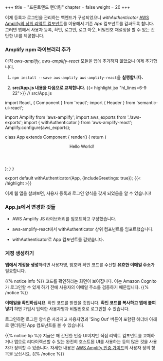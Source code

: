 +++
title = "프론트엔드 렌더링"
chapter = false
weight = 20
+++

이제 등록과 로그인을 관리하는 백엔드가 구성되었으니 _withAuthenticator_ [AWS Amplify의 상위 리액트 컴포넌트](https://aws-amplify.github.io/amplify-js/media/authentication_guide.html#using-components-in-react)를 이용해서 기존 _App_ 컴포넌트를 감싸도록 합니다. 그러면 앱에서 사용자 등록, 확인, 로그인, 로그 아웃, 비밀번호 재설정을 할 수 있는 간단한 UI를 제공합니다.

### Amplify npm 라이브러리 추가

아직 *aws-amplify*, *aws-amplify-react* 모듈을 앱에 추가하지 않았으니 이제 추가합니다.

1. `npm install --save aws-amplify aws-amplify-react`을 **실행합니다.**

1. **src/App.js 내용을 다음으로 교체합니다.**
{{< highlight jsx "hl_lines=6-9 22">}}
// src/App.js

import React, { Component } from 'react';
import { Header } from 'semantic-ui-react';

import Amplify from 'aws-amplify';
import aws_exports from './aws-exports';
import { withAuthenticator } from 'aws-amplify-react';
Amplify.configure(aws_exports);


class App extends Component { 
    render() { 
        return (
            <div>
                <Header as='h1'>Hello World!</Header>
            </div>
        );
    }
}

export default withAuthenticator(App, {includeGreetings: true});
{{< /highlight >}}

이제 웹 앱을 살펴보면, 사용자 등록과 로그인 양식을 갖게 되었음을 알 수 있습니다!

### App.js에서 변경한 것들

- AWS Amplify JS 라이브러리를 임포트하고 구성했습니다.

- aws-amplify-react에서 withAuthenticator 상위 컴포넌트를 임포트했습니다.

- withAuthenticator로 App 컴포넌트를 감쌌습니다.

### 계정 생성하기

**앱에서 계정을 생성**하려면 사용자명, 암호와 확인 코드를 수신할 **유효한 이메일 주소**가 필요합니다.

{{% notice info %}}
코드를 확인하라는 화면이 보여집니다. 이는 Amazon Cognito가 로그인할 수 있게 하기 전에 사용자의 이메일 주소를 검증하기 때문입니다.
{{% /notice %}}

**이메일을 확인하십시요**. 확인 코드를 받았을 것입니다. **확인 코드를 복사하고 앱에 붙여넣기** 하면 가입시 입력한 사용자명과 비밀번호로 로그인할 수 있습니다.

로그인하면 로그인 양식은 사라지고 사용자명과 'Sing Out' 버튼이 포함된 헤더바 아래로 랜더링된 App 컴포넌트를 볼 수 있습니다.

{{% notice tip %}}
지금은 꽤 간단한 인증 UI이지만 직접 리액트 컴포넌트를 교체하거나 앱으로 리다이렉션할 수 있는 완전히 호스트된 UI를 사용하는 등의 많은 것을 사용자가 정의할 수 있습니다. 자세한 내용은 [AWS Amplify 인증 가이드](https://aws.github.io/aws-amplify/media/authentication_guide#customization)의 사용자 정의 항목을 보십시요.
{{% /notice %}}